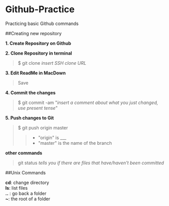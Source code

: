 # Github-Practice
Practicing basic Github commands

##Creating new repository

**1. Create Repository on Github**

**2. Clone Repository in terminal**  
>$ git clone *insert SSH clone URL*
	
**3. Edit ReadMe in MacDown**
> Save 

**4. Commit the changes**
>$ git commit -am "*insert a comment about what you just changed, use present tense*"

**5. Push changes to Git**
>$ git push origin master
>>* "origin" is ___   
>>* "master" is the name of the branch

**other commands**
>git status  *tells you if there are files that have/haven't been committed*

##Unix Commands

**cd**: change directory  
**ls**: list files  
**..** : go back a folder  
**~**: the root of a folder